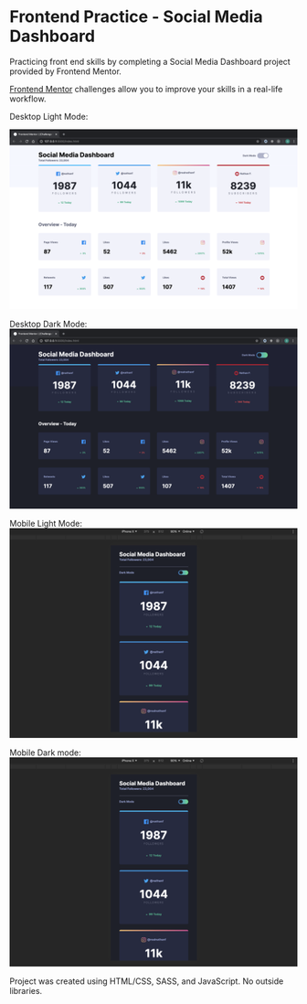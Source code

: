# Frontend Practice - Social Media Dashboard

Practicing front end skills by completing a Social Media Dashboard project provided by Frontend Mentor. 

[Frontend Mentor](https://www.frontendmentor.io) challenges allow you to improve your skills in a real-life workflow.

Desktop Light Mode:

![desktop light mode](./finished-images/desktop-light.png)

Desktop Dark Mode:
![desktop dark mode](./finished-images/desktop-dark.png)

Mobile Light Mode:
![mobile light mode](./finished-images/mobile-dark.png)

Mobile Dark mode:
![mobile dark mode](./finished-images/mobile-dark.png)

Project was created using HTML/CSS, SASS, and JavaScript. No outside libraries.